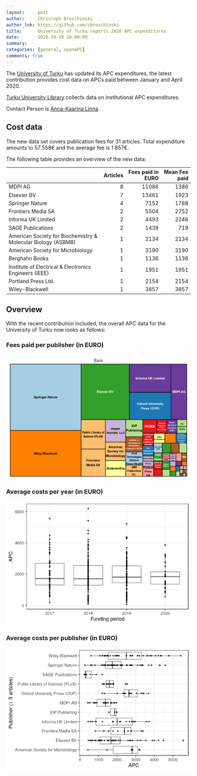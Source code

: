 ```yaml
---
layout:     post
author:     Christoph Broschinski
author_lnk: https://github.com/cbroschinski
title:      University of Turku reports 2020 APC expenditures
date:       2020-10-20 10:00:00
summary:    
categories: [general, openAPC]
comments: true
---
```





The [University of Turku](https://www.utu.fi/en) has updated its APC expenditures, the latest contribution provides cost data on APCs paid between January and April 2020.

[Turku University Library](https://www.utu.fi/en/university/library) collects data on institutional APC expenditures.

Contact Person is [Anna-Kaarina Linna](mailto:anna-kaarina.linna@utu.fi).

## Cost data



The new data set covers publication fees for 31 articles. Total expenditure amounts to 57 558€ and the average fee is 1 857€.

The following table provides an overview of the new data:


|                                                              | Articles| Fees paid in EURO| Mean Fee paid|
|:-------------------------------------------------------------|--------:|-----------------:|-------------:|
|MDPI AG                                                       |        8|             11086|          1386|
|Elsevier BV                                                   |        7|             13461|          1923|
|Springer Nature                                               |        4|              7152|          1788|
|Frontiers Media SA                                            |        2|              5504|          2752|
|Informa UK Limited                                            |        2|              4493|          2246|
|SAGE Publications                                             |        2|              1439|           719|
|American Society for Biochemistry & Molecular Biology (ASBMB) |        1|              2134|          2134|
|American Society for Microbiology                             |        1|              3190|          3190|
|Berghahn Books                                                |        1|              1136|          1136|
|Institute of Electrical & Electronics Engineers (IEEE)        |        1|              1951|          1951|
|Portland Press Ltd.                                           |        1|              2154|          2154|
|Wiley-Blackwell                                               |        1|              3857|          3857|

## Overview

With the recent contribution included, the overall APC data for the University of Turku now looks as follows: 

### Fees paid per publisher (in EURO)

![plot of chunk tree_turku_2020_10_20_full](/figure/tree_turku_2020_10_20_full-1.png)

###  Average costs per year (in EURO)

![plot of chunk box_turku_2020_10_20_year_full](/figure/box_turku_2020_10_20_year_full-1.png)

###  Average costs per publisher (in EURO)

![plot of chunk box_turku_2020_10_20_publisher_full](/figure/box_turku_2020_10_20_publisher_full-1.png)
